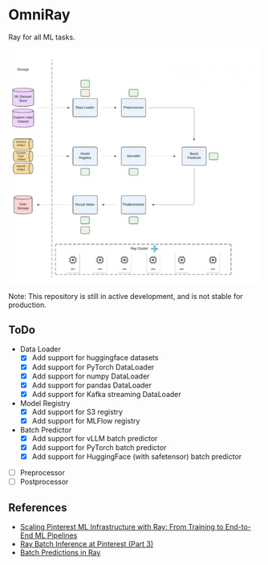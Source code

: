 # OmniRay

Ray for all ML tasks.

![OmniRay Architecture](./assets/imgs/architecture.png)

Note: This repository is still in active development, and is not stable for production.

## ToDo

- Data Loader
    - [x] Add support for huggingface datasets
    - [x] Add support for PyTorch DataLoader
    - [x] Add support for numpy DataLoader
    - [x] Add support for pandas DataLoader
    - [x] Add support for Kafka streaming DataLoader
- Model Registry
    - [x] Add support for S3 registry
    - [x] Add support for MLFlow registry
- Batch Predictor
    - [x] Add support for vLLM batch predictor
    - [x] Add support for PyTorch batch predictor
    - [x] Add support for HuggingFace (with safetensor) batch predictor
- [ ] Preprocessor
- [ ] Postprocessor

## References

- [Scaling Pinterest ML Infrastructure with Ray: From Training to End-to-End ML Pipelines](https://medium.com/pinterest-engineering/scaling-pinterest-ml-infrastructure-with-ray-from-training-to-end-to-end-ml-pipelines-4038b9e837a0)
- [Ray Batch Inference at Pinterest (Part 3)](https://medium.com/pinterest-engineering/ray-batch-inference-at-pinterest-part-3-4faeb652e385)
- [Batch Predictions in Ray](https://docs.ray.io/en/latest/ray-core/examples/batch_prediction.html)
